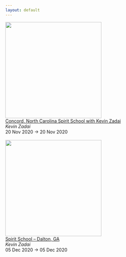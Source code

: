 ```yaml
---
layout: default
---
```


<a target='_blank' href='https://kevinzadai.com/event/nc-spirit-school/'><img style='width:300px;height:auto;' src='https://kevinzadai.com/wp-content/uploads/2020/10/Concord-Spirit-School-Nov2020-event-300x150.jpg'></a><br><a target='_blank' href='https://kevinzadai.com/event/nc-spirit-school/'>
		Concord, North Carolina Spirit School with Kevin Zadai	</a><br><i>Kevin Zadai</i><br>20 Nov 2020 -> 20 Nov 2020<br><br><a target='_blank' href='https://kevinzadai.com/event/dalton-ga-dec/'><img style='width:300px;height:auto;' src='https://kevinzadai.com/wp-content/uploads/2018/06/kevin-zadai-event-300x181.jpg'></a><br><a target='_blank' href='https://kevinzadai.com/event/dalton-ga-dec/'>
		Spirit School – Dalton, GA	</a><br><i>Kevin Zadai</i><br>05 Dec 2020 -> 05 Dec 2020<br><br>